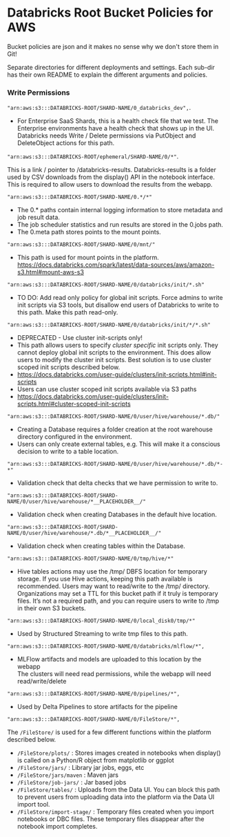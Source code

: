 # Databricks Root Bucket Policies for AWS
Bucket policies are json and it makes no sense why we don't store them in Git!  

Separate directories for different deployments and settings. Each sub-dir has their own README to explain the different arguments and policies. 

### Write Permissions

`"arn:aws:s3:::DATABRICKS-ROOT/SHARD-NAME/0_databricks_dev",`. 

* For Enterprise SaaS Shards, this is a health check file that we test. The Enterprise environments have a health check that shows up in the UI.   
Databricks needs Write / Delete permissions via PutObject and DeleteObject actions for this path. 

`"arn:aws:s3:::DATABRICKS-ROOT/ephemeral/SHARD-NAME/0/*"`. 

This is a link / pointer to /databricks-results. Databricks-results is a folder used by CSV downloads from the display() API in the notebook interface. This is required to allow users to download the results from the webapp. 

`"arn:aws:s3:::DATABRICKS-ROOT/SHARD-NAME/0.*/*"`  

* The 0.* paths contain internal logging information to store metadata and job result data.   
* The job scheduler statistics and run results are stored in the 0.jobs path.   
* The 0.meta path stores points to the mount points.   

`"arn:aws:s3:::DATABRICKS-ROOT/SHARD-NAME/0/mnt/"`  

* This path is used for mount points in the platform. https://docs.databricks.com/spark/latest/data-sources/aws/amazon-s3.html#mount-aws-s3   

`"arn:aws:s3:::DATABRICKS-ROOT/SHARD-NAME/0/databricks/init/*.sh"`  

* TO DO: Add read only policy for global init scripts. Force admins to write init scripts via S3 tools, but disallow end users of Databricks to write to this path. 
Make this path read-only.

`"arn:aws:s3:::DATABRICKS-ROOT/SHARD-NAME/0/databricks/init/*/*.sh"`

* DEPRECATED - Use cluster init-scripts only!
* This path allows users to specify *cluster specific* init scripts only. They cannot deploy global init scripts to the environment. This does allow users to modify the cluster init scripts. Best solution is to use cluster scoped init scripts described below. 
* https://docs.databricks.com/user-guide/clusters/init-scripts.html#init-scripts
* Users can use cluster scoped init scripts available via S3 paths
* https://docs.databricks.com/user-guide/clusters/init-scripts.html#cluster-scoped-init-scripts

`"arn:aws:s3:::DATABRICKS-ROOT/SHARD-NAME/0/user/hive/warehouse/*.db/"`

* Creating a Database requires a folder creation at the root warehouse directory configured in the environment. 
* Users can only create external tables, e.g. This will make it a conscious decision to write to a table location. 

`"arn:aws:s3:::DATABRICKS-ROOT/SHARD-NAME/0/user/hive/warehouse/*.db/*-*"`

* Validation check that delta checks that we have permission to write to. 

`"arn:aws:s3:::DATABRICKS-ROOT/SHARD-NAME/0/user/hive/warehouse/*__PLACEHOLDER__/"`

* Validation check when creating Databases in the default hive location. 

`"arn:aws:s3:::DATABRICKS-ROOT/SHARD-NAME/0/user/hive/warehouse/*.db/*__PLACEHOLDER__/"`

* Validation check when creating tables within the Database. 

`"arn:aws:s3:::DATABRICKS-ROOT/SHARD-NAME/0/tmp/hive/*"`

* Hive tables actions may use the /tmp/ DBFS location for temporary storage. If you use Hive actions, keeping this path available is recommended.  Users may want to read/write to the /tmp/ directory. Organizations may set a TTL for this bucket path if it truly is temporary files. It’s not a required path, and you can require users to write to /tmp in their own S3 buckets.  

`"arn:aws:s3:::DATABRICKS-ROOT/SHARD-NAME/0/local_disk0/tmp/*"`

* Used by Structured Streaming to write tmp files to this path. 

`"arn:aws:s3:::DATABRICKS-ROOT/SHARD-NAME/0/databricks/mlflow/*",`

* MLFlow artifacts and models are uploaded to this location by the webapp  
The clusters will need read permissions, while the webapp will need read/write/delete

`"arn:aws:s3:::DATABRICKS-ROOT/SHARD-NAME/0/pipelines/*",`

* Used by Delta Pipelines to store artifacts for the pipeline

`"arn:aws:s3:::DATABRICKS-ROOT/SHARD-NAME/0/FileStore/*",`

The `/FileStore/` is used for a few different functions within the platform described below.  

  * `/FileStore/plots/` : Stores images created in notebooks when display() is called on a Python/R object from matplotlib or ggplot
  * `/FileStore/jars/` : Library jar jobs, eggs, etc
  * `/FileStore/jars/maven` : Maven jars
  * `/FileStore/job-jars/` : Jar based jobs 
  * `/FileStore/tables/` : Uploads from the Data UI. You can block this path to prevent users from uploading data into the platform via the Data UI import tool. 
  * `/FileStore/import-stage/` : Temporary files created when you import notebooks or DBC files. These temporary files disappear after the notebook import completes.

